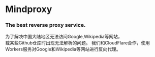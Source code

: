 # Mindproxy
### The best reverse proxy service.
为了解决中国大陆地区无法访问Google,Wikipedia等网站，  
载某些Github仓库时出现无法解析的问题。
我们和CloudFlare合作，使用Workers服务对Google和Wikipedia等网站进行反向代理。
